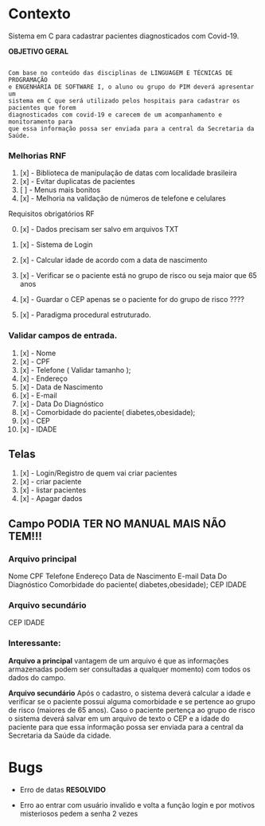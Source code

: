 # Contexto

 Sistema em C para cadastrar pacientes diagnosticados com Covid-19.

 **OBJETIVO GERAL**

 ```

Com base no conteúdo das disciplinas de LINGUAGEM E TÉCNICAS DE PROGRAMAÇÃO
e ENGENHARIA DE SOFTWARE I, o aluno ou grupo do PIM deverá apresentar um
sistema em C que será utilizado pelos hospitais para cadastrar os pacientes que forem
diagnosticados com covid-19 e carecem de um acompanhamento e monitoramento para
que essa informação possa ser enviada para a central da Secretaria da Saúde.

```

### Melhorias RNF

1. [x] - Biblioteca de manipulação de datas com localidade brasileira
2. [x] - Evitar duplicatas de pacientes
3. [ ] - Menus mais bonitos
4. [x] - Melhoria na validação de números de telefone e celulares




Requisitos obrigatórios RF

0. [x] - Dados precisam ser salvo em arquivos TXT

1. [x] - Sistema de Login

2. [x] - Calcular idade de acordo com a data de nascimento

3. [x] - Verificar se o paciente está no grupo de risco ou seja maior que 65 anos

4. [x] - Guardar o CEP apenas se o paciente for do grupo de risco ????

5. [x] - Paradigma procedural estruturado.

### Validar campos de entrada.
1.  [x] - Nome
2.  [x] - CPF
3.  [x] - Telefone ( Validar tamanho );
4.  [x] - Endereço
6.  [x] - Data de Nascimento
7.  [x] - E-mail
8.  [x] - Data Do Diagnóstico
9.  [x] - Comorbidade do paciente( diabetes,obesidade);
11. [x] - CEP
12. [x] - IDADE

## Telas

1. [x] - Login/Registro de quem vai criar pacientes
2. [x] - criar paciente
3. [x] - listar pacientes
4. [x] - Apagar dados

## Campo PODIA TER NO MANUAL MAIS NÃO TEM!!!


### Arquivo principal

Nome
CPF
Telefone
Endereço
Data de Nascimento
E-mail
Data Do Diagnóstico
Comorbidade do paciente( diabetes,obesidade);
CEP
IDADE

### Arquivo secundário

CEP
IDADE

### Interessante:

  **Arquivo a principal** vantagem de um arquivo é que as informações
armazenadas podem ser consultadas a qualquer momento) com todos os
  dados do campo.

  **Arquivo secundário** Após o cadastro, o sistema deverá calcular a idade e verificar se o paciente possui
alguma comorbidade e se pertence ao grupo de risco (maiores de 65 anos). Caso o paciente
pertença ao grupo de risco o sistema deverá salvar em um arquivo de texto o CEP e a idade
do paciente para que essa informação possa ser enviada para a central da Secretaria da
Saúde da cidade.

# Bugs

* Erro de datas **RESOLVIDO**

* Erro ao entrar com usuário invalido e volta a
função login e por motivos misteriosos pedem a senha 2 vezes

